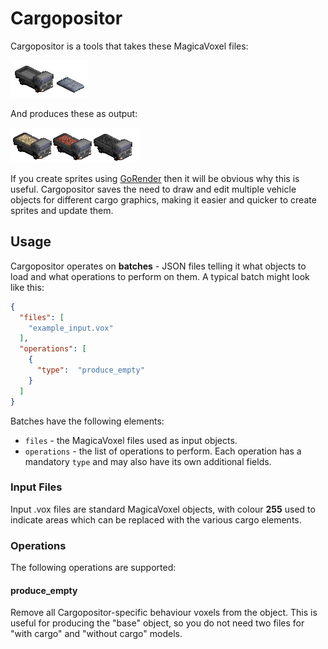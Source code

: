 # Cargopositor

Cargopositor is a tools that takes these MagicaVoxel files:

![Before.](./img/truck_before.png)

And produces these as output:

![After.](./img/truck_after.png)

If you create sprites using [GoRender](https://github.com/mattkimber/gorender)
then it will be obvious why this is useful. Cargopositor saves the need to
draw and edit multiple vehicle objects for different cargo graphics, making
it easier and quicker to create sprites and update them.

## Usage

Cargopositor operates on **batches** - JSON files telling it what objects
to load and what operations to perform on them. A typical batch might look
like this:

```json
{
  "files": [
    "example_input.vox"
  ],
  "operations": [
    {
      "type":  "produce_empty"
    }
  ]
}
```

Batches have the following elements:

* `files` - the MagicaVoxel files used as input objects.
* `operations` - the list of operations to perform. Each operation has a mandatory `type` and may also have its own additional fields.

### Input Files

Input .vox files are standard MagicaVoxel objects, with colour **255** used
to indicate areas which can be replaced with the various cargo elements.

### Operations

The following operations are supported:

#### produce_empty

Remove all Cargopositor-specific behaviour voxels from the object. This is
useful for producing the "base" object, so you do not need two files for
"with cargo" and "without cargo" models.